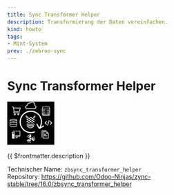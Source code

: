 ```yaml
---
title: Sync Transformer Helper
description: Transformierung der Daten vereinfachen.
kind: howto
tags:
- Mint-System
prev: ./zebroo-sync
---
```

# Sync Transformer Helper
![](attachments/icon_odoo_zbsync.png)

{{ $frontmatter.description }}

Technischer Name: `zbsync_transformer_helper`\
Repository: <https://github.com/Odoo-Ninjas/zync-stable/tree/16.0/zbsync_transformer_helper>
